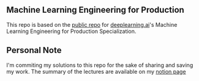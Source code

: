 ## Machine Learning Engineering for Production

This repo is based on the [public repo](https://github.com/https-deeplearning-ai/machine-learning-engineering-for-production-public) for [deeplearning.ai](https://www.deeplearning.ai/)'s Machine Learning Engineering for Production Specialization.

## Personal Note 

I'm commiting my solutions to this repo for the sake of sharing and saving my work.
The summary of the lectures are available on my [notion page](https://rrtstar.notion.site/bb7fe25b12e84d0fb1d93ef3421f3e71?v=d56370cecc10480f9c236e1ac56afbef)
